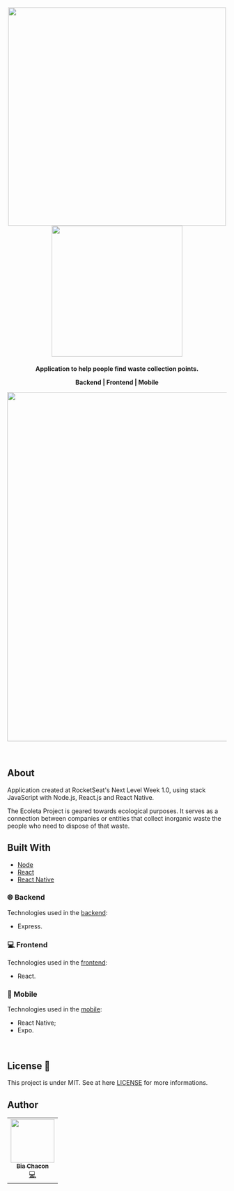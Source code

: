 <h1 align="center">
  <img 
    src="https://user-images.githubusercontent.com/42190754/83699790-62122a80-a5db-11ea-8ac2-5ba6301d999f.png" 
    float="center"
    width="500px"
    heigh="500px"
  />
  <img 
    src="https://user-images.githubusercontent.com/42190754/83695999-b44e4e00-a5d1-11ea-8102-5d1982348b37.png" 
    float="center"
    width="300px"
    heigh="300px"
  />
  
</h1>
 <p align="center">
  <strong align="center">Application to help people find waste collection points.</strong>
</p>
<p align="center">
  <strong align="center">Backend  |  Frontend  |  Mobile</strong>
</p>
<p align="center">
  <img 
    src="https://user-images.githubusercontent.com/42190754/83700056-2461d180-a5dc-11ea-8a9b-d40e08b6d37f.png" 
    float="center"
    width="800px"
    heigh="800px"
  />
</p>
<br>

## About 
Application created at RocketSeat's Next Level Week 1.0, using stack JavaScript  with Node.js, React.js and React Native.

The Ecoleta Project is geared towards ecological purposes. It serves as a connection between companies or entities that collect inorganic waste the people who need to dispose of that waste.

## Built With
- [Node](https://nodejs.org/en/)
- [React](https://reactjs.org/)
- [React Native](https://reactnative.dev/)

### 🌐 Backend
Technologies used in the [backend]():
  - Express.

### 💻 Frontend
Technologies used in the [frontend]():
- React.

<!-- <p align="center">
<img src="" float="center"/>
</p>

<p align="center">
<img src="" float="center"/>
</p> -->

### 📱 Mobile
Technologies used in the [mobile]():
- React Native;
- Expo.

<!-- <p align="center">
<img src="" float="center"/>
</p> -->

<br/>

## License 📝 
This project is under MIT. See at here [LICENSE](https://github.com/BiaChacon/ecoleta/blob/master/LICENSE) for more informations.

## Author 
<table>
  <tr>
    <td align="center"><a href="https://github.com/biachacon"><img src="https://avatars1.githubusercontent.com/u/42190754?s=460&u=a5cbe42a4868b2bac9615226044b9cec15cee418&v=4" width="100px;" alt=""/><br /><sub><b>Bia Chacon</b></sub></a><br /><a href="https://github.com/BiaChacon/ecoleta" title="Code">💻</a></td>
  <tr>
</table>
